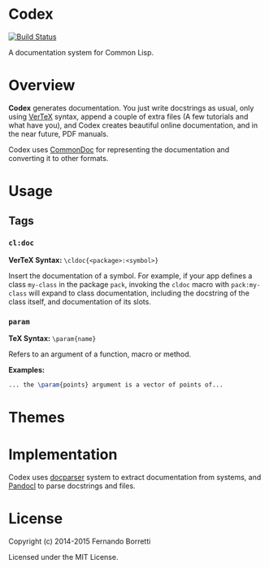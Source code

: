 # Codex

[![Build Status](https://travis-ci.org/CommonDoc/codex.svg?branch=master)](https://travis-ci.org/CommonDoc/codex)

A documentation system for Common Lisp.

# Overview

**Codex** generates documentation. You just write docstrings as usual, only
using [VerTeX][vertex] syntax, append a couple of extra files (A few tutorials
and what have you), and Codex creates beautiful online documentation, and in the
near future, PDF manuals.

Codex uses [CommonDoc][commondoc] for representing the documentation and
converting it to other formats.

# Usage

## Tags

### `cl:doc`

**VerTeX Syntax:** `\cldoc{<package>:<symbol>}`

Insert the documentation of a symbol. For example, if your app defines a class
`my-class` in the package `pack`, invoking the `cldoc` macro with
`pack:my-class` will expand to class documentation, including the docstring of
the class itself, and documentation of its slots.

### `param`

**TeX Syntax:** `\param{name}`

Refers to an argument of a function, macro or method.

**Examples:**

```tex
... the \param{points} argument is a vector of points of...
```

# Themes

# Implementation

Codex uses [docparser][docparser] system to extract documentation from systems,
and [Pandocl][pandocl] to parse docstrings and files.

[vertex]: https://github.com/CommonDoc/vertex
[commondoc]: https://github.com/CommonDoc/common-doc
[clhs]: http://www.lispworks.com/documentation/HyperSpec/Front/
[docparser]: https://github.com/eudoxia0/docparser
[pandocl]: https://github.com/CommonDoc/pandocl

# License

Copyright (c) 2014-2015 Fernando Borretti

Licensed under the MIT License.
